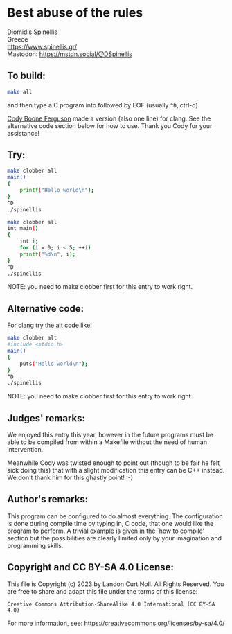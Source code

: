 # Best abuse of the rules

Diomidis Spinellis  
Greece  
<https://www.spinellis.gr/>  
Mastodon: <https://mstdn.social/@DSpinellis>

## To build:

```sh
make all
```

and then type a C program into followed by EOF (usually `^D`, ctrl-d).

[Cody Boone Ferguson](/winners.html#Cody_Boone_Ferguson) made a version (also
one line) for clang. See the alternative code section below for how to use.
Thank you Cody for your assistance!

## Try:

```sh
make clobber all
main()
{
    printf("Hello world\n");
}
^D
./spinellis

make clobber all
int main()
{
    int i;
    for (i = 0; i < 5; ++i)
	printf("%d\n", i);
}
^D
./spinellis
```

NOTE: you need to make clobber first for this entry to work right.

## Alternative code:

For clang try the alt code like:

```sh
make clobber alt
#include <stdio.h>
main()
{
    puts("Hello world\n");
}
^D
./spinellis

```

NOTE: you need to make clobber first for this entry to work right.

## Judges' remarks:

We enjoyed this entry this year, however in the future programs must be able to
be compiled from within a Makefile without the need of human intervention.

Meanwhile Cody was twisted enough to point out (though to be fair he felt sick
doing this) that with a slight modification this entry can be C++ instead. We don't
thank him for this ghastly point! :-)

## Author's remarks:

This program can be configured to do almost everything.  The configuration is
done during compile time by typing in, C code, that one would like the program
to perform.  A trivial example is given in the `how to compile' section but the
possibilities are clearly limited only by your imagination and programming
skills.

## Copyright and CC BY-SA 4.0 License:

This file is Copyright (c) 2023 by Landon Curt Noll.  All Rights Reserved.
You are free to share and adapt this file under the terms of this license:

    Creative Commons Attribution-ShareAlike 4.0 International (CC BY-SA 4.0)

For more information, see: https://creativecommons.org/licenses/by-sa/4.0/
